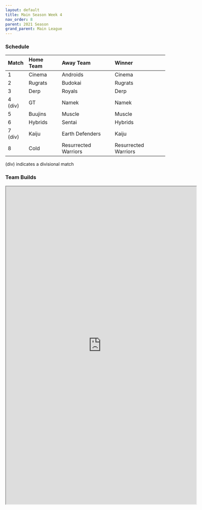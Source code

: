 ```yaml
---
layout: default
title: Main Season Week 4
nav_order: 8
parent: 2021 Season
grand_parent: Main League
---
```

### Schedule

|Match          |  Home Team            | Away Team        | Winner          |
| :-------------| :---------------------| :----------------| :---------------|
| 1             | Cinema               | Androids          | Cinema          |
| 2             | Rugrats              | Budokai           | Rugrats           |
| 3             | Derp                  | Royals           | Derp     |
| 4 (div)       | GT                    | Namek            | Namek         |
| 5             | Buujins               | Muscle           | Muscle         |
| 6             | Hybrids               | Sentai           | Hybrids    |
| 7 (div)       | Kaiju                 | Earth Defenders  | Kaiju  | 
| 8             | Cold                  | Resurrected Warriors  | Resurrected Warriors |

(div) indicates a divisional match

### Team Builds

<iframe width=600 height=1000 scrolling="yes" src="https://docs.google.com/document/d/e/2PACX-1vTm6SGZ1r9PRMd0TDytC4g82wPUs1f-_skH2bvV0JtFx9rQVz4exSu-LXC_5tYiWRgNnWkdktWxwtcI/pub?embedded=true"></iframe>	 	 	 	 	 	